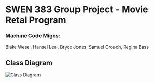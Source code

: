 # SWEN 383 Group Project - Movie Retal Program
### Machine Code Migos:
Blake Wesel, Hansel Leal, Bryce Jones, Samuel Crouch, Regina Bass

## Class Diagram
<img src="/classDiagram.jpg" alt="Class Diagram" />
